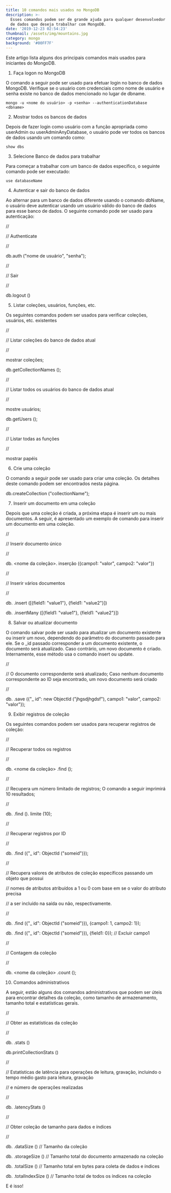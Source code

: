 ```yaml
---
title: 10 comandos mais usados no MongoDB
description: >-
  Esses comandos podem ser de grande ajuda para qualquer desenvolvedor de banco
  de dados que deseja trabalhar com MongoDB.
date: '2019-12-23 02:54:23'
thumbnail: /assets/img/mountains.jpg
category: mongo
background: '#00FF7F'
---
```

Este artigo lista alguns dos principais comandos mais usados para iniciantes do MongoDB.

1. Faça logon no MongoDB

O comando a seguir pode ser usado para efetuar login no banco de dados MongoDB. Verifique se o usuário com credenciais como nome de usuário e senha existe no banco de dados mencionado no lugar de dbname.

`mongo -u <nome do usuário> -p <senha> --authenticationDatabase <dbname>`

2. Mostrar todos os bancos de dados

Depois de fazer login como usuário com a função apropriada como userAdmin ou userAdminAnyDatabase, o usuário pode ver todos os bancos de dados usando um comando como:

`show dbs`

3. Selecione Banco de dados para trabalhar

Para começar a trabalhar com um banco de dados específico, o seguinte comando pode ser executado:

`use databaseName`

4. Autenticar e sair do banco de dados

Ao alternar para um banco de dados diferente usando o comando dbName, o usuário deve autenticar usando um usuário válido do banco de dados para esse banco de dados. O seguinte comando pode ser usado para autenticação:

//

// Authenticate

//

db.auth ("nome de usuário", "senha");

//

// Sair

//

db.logout ()

5. Listar coleções, usuários, funções, etc.

Os seguintes comandos podem ser usados ​​para verificar coleções, usuários, etc. existentes

//

// Listar coleções do banco de dados atual

//

mostrar coleções;

db.getCollectionNames ();

//

// Listar todos os usuários do banco de dados atual

//

mostre usuários;

db.getUsers ();

//

// Listar todas as funções

//

mostrar papéis

6. Crie uma coleção

O comando a seguir pode ser usado para criar uma coleção. Os detalhes deste comando podem ser encontrados nesta página.

db.createCollection ("collectionName");

7. Inserir um documento em uma coleção

Depois que uma coleção é criada, a próxima etapa é inserir um ou mais documentos. A seguir, é apresentado um exemplo de comando para inserir um documento em uma coleção.

//

// Inserir documento único

//

db. <nome da coleção>. inserção ({campo1: "valor", campo2: "valor"})

//

// Inserir vários documentos

//

db. <collectionName> .insert (\[{field1: "value1"}, {field1: "value2"}])

db. <collectionName> .insertMany (\[{field1: "value1"}, {field1: "value2"}])

8. Salvar ou atualizar documento

O comando salvar pode ser usado para atualizar um documento existente ou inserir um novo, dependendo do parâmetro do documento passado para ele. Se o _id passado corresponder a um documento existente, o documento será atualizado. Caso contrário, um novo documento é criado. Internamente, esse método usa o comando insert ou update.

//

// O documento correspondente será atualizado; Caso nenhum documento correspondente ao ID seja encontrado, um novo documento será criado

//

db. <collectionName> .save ({"_ id": new ObjectId ("jhgsdjhgdsf"), campo1: "valor", campo2: "valor"});

9. Exibir registros de coleção

Os seguintes comandos podem ser usados ​​para recuperar registros de coleção:

//

// Recuperar todos os registros

//

db. <nome da coleção> .find ();

//

// Recupera um número limitado de registros; O comando a seguir imprimirá 10 resultados;

//

db. <collectionName> .find (). limite (10);

//

// Recuperar registros por ID

//

db. <collectionName> .find ({"_ id": ObjectId ("someid")});

//

// Recupera valores de atributos de coleção específicos passando um objeto que possui

// nomes de atributos atribuídos a 1 ou 0 com base em se o valor do atributo precisa

// a ser incluído na saída ou não, respectivamente.

//

db. <collectionName> .find ({"_ id": ObjectId ("someid")}), {campo1: 1, campo2: 1});

db. <collectionName> .find ({"_ id": ObjectId ("someid")}), {field1: 0}); // Excluir campo1

//

// Contagem da coleção

//

db. <nome da coleção> .count ();

10. Comandos administrativos

A seguir, estão alguns dos comandos administrativos que podem ser úteis para encontrar detalhes da coleção, como tamanho de armazenamento, tamanho total e estatísticas gerais.

//

// Obter as estatísticas da coleção

//

db. <collectionName> .stats ()

db.printCollectionStats ()

//

// Estatísticas de latência para operações de leitura, gravação, incluindo o tempo médio gasto para leitura, gravação

// e número de operações realizadas

//

db. <collectionName> .latencyStats ()

//

// Obter coleção de tamanho para dados e índices

//

db. <collectionName> .dataSize () // Tamanho da coleção

db. <collectionName> .storageSize () // Tamanho total do documento armazenado na coleção

db. <collectionName> .totalSize () // Tamanho total em bytes para coleta de dados e índices

db. <collectionName> .totalIndexSize () // Tamanho total de todos os índices na coleção

E é isso!
